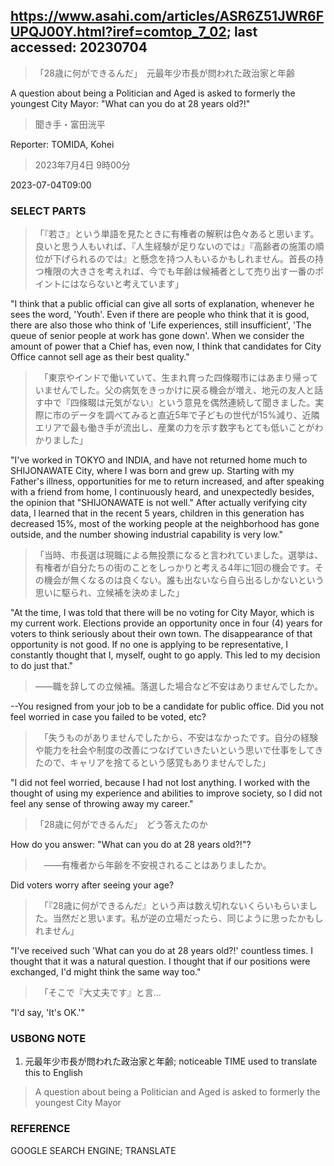 ## https://www.asahi.com/articles/ASR6Z51JWR6FUPQJ00Y.html?iref=comtop_7_02; last accessed: 20230704

> 「28歳に何ができるんだ」　元最年少市長が問われた政治家と年齢

A question about being a Politician and Aged is asked to formerly the youngest City Mayor: "What can you do at 28 years old?!" 

> 聞き手・富田洸平

Reporter: TOMIDA, Kohei

> 2023年7月4日 9時00分

2023-07-04T09:00

### SELECT PARTS

> 「『若さ』という単語を見たときに有権者の解釈は色々あると思います。良いと思う人もいれば、『人生経験が足りないのでは』『高齢者の施策の順位が下げられるのでは』と懸念を持つ人もいるかもしれません。首長の持つ権限の大きさを考えれば、今でも年齢は候補者として売り出す一番のポイントにはならないと考えています」

"I think that a public official can give all sorts of explanation, whenever he sees the word, 'Youth'. Even if there are people who think that it is good, there are also those who think of 'Life experiences, still insufficient', 'The queue of senior people at work has gone down'. When we consider the amount of power that a Chief has, even now, I think that candidates for City Office cannot sell age as their best quality."

>　「東京やインドで働いていて、生まれ育った四條畷市にはあまり帰っていませんでした。父の病気をきっかけに戻る機会が増え、地元の友人と話す中で『四條畷は元気がない』という意見を偶然連続して聞きました。実際に市のデータを調べてみると直近5年で子どもの世代が15%減り、近隣エリアで最も働き手が流出し、産業の力を示す数字もとても低いことがわかりました」

"I've worked in TOKYO and INDIA, and have not returned home much to SHIJONAWATE City, where I was born and grew up. Starting with my Father's illness, opportunities for me to return increased, and after speaking with a friend from home, I continuously heard, and unexpectedly besides, the opinion that "SHIJONAWATE is not well." After actually verifying city data, I learned that in the recent 5 years, children in this generation has decreased 15%, most of the working people at the neighborhood has gone outside, and the number showing industrial capability is very low."


> 「当時、市長選は現職による無投票になると言われていました。選挙は、有権者が自分たちの街のことをしっかりと考える4年に1回の機会です。その機会が無くなるのは良くない。誰も出ないなら自ら出るしかないという思いに駆られ、立候補を決めました」

"At the time, I was told that there will be no voting for City Mayor, which is my current work. Elections provide an opportunity once in four (4) years for voters to think seriously about their own town. The disappearance of that opportunity is not good. If no one is applying to be representative, I constantly thought that I, myself, ought to go apply. This led to my decision to do just that."

> ――職を辞しての立候補。落選した場合など不安はありませんでしたか。

--You resigned from your job to be a candidate for public office. Did you not feel worried in case you failed to be voted, etc?

> 　「失うものがありませんでしたから、不安はなかったです。自分の経験や能力を社会や制度の改善につなげていきたいという思いで仕事をしてきたので、キャリアを捨てるという感覚もありませんでした」

"I did not feel worried, because I had not lost anything. I worked with the thought of using my experience and abilities to improve society, so I did not feel any sense of throwing away my career."

> 「28歳に何ができるんだ」　どう答えたのか

How do you answer: "What can you do at 28 years old?!"?

>　――有権者から年齢を不安視されることはありましたか。

Did voters worry after seeing your age?

>　「『28歳に何ができるんだ』という声は数え切れないくらいもらいました。当然だと思います。私が逆の立場だったら、同じように思ったかもしれません」

"I've received such 'What can you do at 28 years old?!' countless times. I thought that it was a natural question. I thought that if our positions were exchanged, I'd might think the same way too."

>　「そこで『大丈夫です』と言…

"I'd say, 'It's OK.'"

### USBONG NOTE

1) 元最年少市長が問われた政治家と年齢; noticeable TIME used to translate this to English

> A question about being a Politician and Aged is asked to formerly the youngest City Mayor

### REFERENCE

GOOGLE SEARCH ENGINE; TRANSLATE
